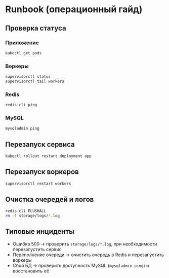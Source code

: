 # Runbook (операционный гайд)

## Проверка статуса

### Приложение
```bash
kubectl get pods
```

### Воркеры
```bash
supervisorctl status
supervisorctl tail workers
```

### Redis
```bash
redis-cli ping
```

### MySQL
```bash
mysqladmin ping
```

## Перезапуск сервиса
```bash
kubectl rollout restart deployment app
```

## Перезапуск воркеров
```bash
supervisorctl restart workers
```

## Очистка очередей и логов
```bash
redis-cli FLUSHALL
rm -f storage/logs/*.log
```

## Типовые инциденты
- Ошибка 500 → проверить `storage/logs/*.log`, при необходимости перезапустить сервис
- Переполнение очереди → очистить очередь в Redis и перезапустить воркеры
- Сбой БД → проверить доступность MySQL (`mysqladmin ping`) и восстановить её
